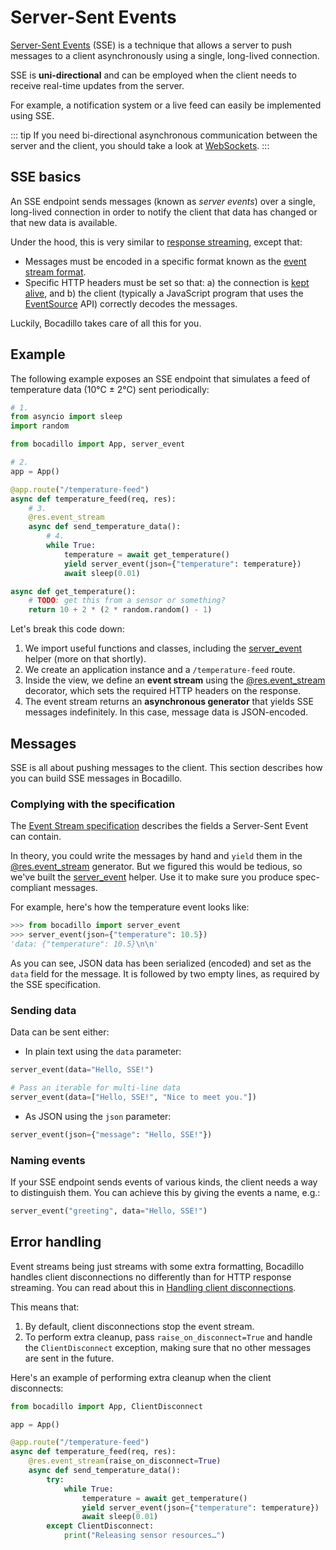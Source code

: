 # Server-Sent Events

[Server-Sent Events][sse] (SSE) is a technique that allows a server to push messages to a client asynchronously using a single, long-lived connection.

[sse]: https://developer.mozilla.org/en-US/docs/Web/API/Server-sent_events/Using_server-sent_events

SSE is **uni-directional** and can be employed when the client needs to receive real-time updates from the server.

For example, a notification system or a live feed can easily be implemented using SSE.

::: tip
If you need bi-directional asynchronous communication between the server and the client, you should take a look at [WebSockets](../websockets).
:::

## SSE basics

An SSE endpoint sends messages (known as _server events_) over a single, long-lived connection in order to notify the client that data has changed or that new data is available.

Under the hood, this is very similar to [response streaming](./responses.md#streaming), except that:

- Messages must be encoded in a specific format known as the [event stream format](https://developer.mozilla.org/en-US/docs/Web/API/Server-sent_events/Using_server-sent_events#Event_stream_format).
- Specific HTTP headers must be set so that: a) the connection is [kept alive](https://developer.mozilla.org/en-US/docs/Web/HTTP/Headers/Keep-Alive), and b) the client (typically a JavaScript program that uses the [EventSource](https://developer.mozilla.org/en-US/docs/Web/API/EventSource) API) correctly decodes the messages.

Luckily, Bocadillo takes care of all this for you.

## Example

The following example exposes an SSE endpoint that simulates a feed of temperature data (10°C ± 2°C) sent periodically:

```python
# 1.
from asyncio import sleep
import random

from bocadillo import App, server_event

# 2.
app = App()

@app.route("/temperature-feed")
async def temperature_feed(req, res):
    # 3.
    @res.event_stream
    async def send_temperature_data():
        # 4.
        while True:
            temperature = await get_temperature()
            yield server_event(json={"temperature": temperature})
            await sleep(0.01)

async def get_temperature():
    # TODO: get this from a sensor or something?
    return 10 + 2 * (2 * random.random() - 1)
```

Let's break this code down:

1. We import useful functions and classes, including the [server_event] helper (more on that shortly).
2. We create an application instance and a `/temperature-feed` route.
3. Inside the view, we define an **event stream** using the [@res.event_stream][res-event-stream] decorator, which sets the required HTTP headers on the response.
4. The event stream returns an **asynchronous generator** that yields SSE messages indefinitely. In this case, message data is JSON-encoded.

[server_event]: /api/sse.md#server-event
[res-event-stream]: /api/response.md#event-stream

## Messages

SSE is all about pushing messages to the client. This section describes how you can build SSE messages in Bocadillo.

### Complying with the specification

The [Event Stream specification][sse-format] describes the fields a Server-Sent Event can contain.

In theory, you could write the messages by hand and `yield` them in the [@res.event_stream][res-event-stream] generator. But we figured this would be tedious, so we've built the [server_event] helper. Use it to make sure you produce spec-compliant messages.

[sse-format]: https://developer.mozilla.org/en-US/docs/Web/API/Server-sent_events/Using_server-sent_events#Event_stream_format

For example, here's how the temperature event looks like:

```python
>>> from bocadillo import server_event
>>> server_event(json={"temperature": 10.5})
'data: {"temperature": 10.5}\n\n'
```

As you can see, JSON data has been serialized (encoded) and set as the `data` field for the message. It is followed by two empty lines, as required by the SSE specification.

### Sending data

Data can be sent either:

- In plain text using the `data` parameter:

```python
server_event(data="Hello, SSE!")

# Pass an iterable for multi-line data
server_event(data=["Hello, SSE!", "Nice to meet you."])
```

- As JSON using the `json` parameter:

```python
server_event(json={"message": "Hello, SSE!"})
```

### Naming events

If your SSE endpoint sends events of various kinds, the client needs a way to distinguish them. You can achieve this by giving the events a name, e.g.:

```python
server_event("greeting", data="Hello, SSE!")
```

## Error handling

Event streams being just streams with some extra formatting, Bocadillo handles client disconnections no differently than for HTTP response streaming. You can read about this in [Handling client disconnections](/guides/http/responses.md#handling-client-disconnections).

This means that:

1. By default, client disconnections stop the event stream.
2. To perform extra cleanup, pass `raise_on_disconnect=True` and handle the `ClientDisconnect` exception, making sure that no other messages are sent in the future.

Here's an example of performing extra cleanup when the client disconnects:

```python
from bocadillo import App, ClientDisconnect

app = App()

@app.route("/temperature-feed")
async def temperature_feed(req, res):
    @res.event_stream(raise_on_disconnect=True)
    async def send_temperature_data():
        try:
            while True:
                temperature = await get_temperature()
                yield server_event(json={"temperature": temperature})
                await sleep(0.01)
        except ClientDisconnect:
            print("Releasing sensor resources…")
```
